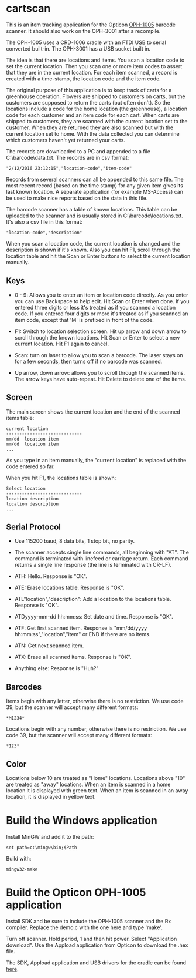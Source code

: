 # cartscan

This is an item tracking application for the Opticon [OPH-1005](http://www.opticonusa.com/products/handheld-solutions/oph-1005.html)
barcode scanner.  It should also work on the OPH-3001 after a recompile.

The OPH-1005 uses a CRD-1006 cradle with an FTDI USB to serial converted
built-in.  The OPH-3001 has a USB socket built in.

The idea is that there are locations and items.  You scan a location code to
set the current location.  Then you scan one or more item codes to assert
that they are in the current location.  For each item scanned, a record is
created with a time-stamp, the location code and the item code.

The original purpose of this application is to keep track of carts for a
greenhouse operation.  Flowers are shipped to customers on carts, but the
customers are supposed to return the carts (but often don't).  So the
locations include a code for the home location (the greenhouse), a location
code for each customer and an item code for each cart.  When carts are
shipped to customers, they are scanned with the current location set to the
customer.  When they are returned they are also scanned but with the current
location set to home.  With the data collected you can determine which
customers haven't yet returned your carts.

The records are downloaded to a PC and appended to a file
C:\\barcode\\data.txt.  The records are in csv format:

	"2/12/2016 23:12:15","location-code","item-code"

Records from several scanners can all be appended to this same file.  The
most recent record (based on the time stamp) for any given item gives its
last known location.  A separate application (for example MS-Access) can be
used to make nice reports based on the data in this file.

The barcode scanner has a table of known locations.  This table can be
uploaded to the scanner and is usually stored in C:\\barcode\\locations.txt. 
It's also a csv file in this format:

	"location-code","description"

When you scan a location code, the current location is changed and the
description is shown if it's known.  Also you can hit F1, scroll through the
location table and hit the Scan or Enter buttons to select the current
location manually.

## Keys

* 0 - 9:  Allows you to enter an item or location code directly.  As you enter you can use Backspace to help edit.  Hit Scan or Enter when done.  If you entered three digits or less it's treated as if you scanned a location code.  If you entered four digits or more it's treated as if you scanned an item code, except that 'M' is prefixed in front of the code.

* F1: Switch to location selection screen.  Hit up arrow and down arrow to scroll through the known locations.  Hit Scan or Enter to select a new current location.  Hit F1 again to cancel.

* Scan: turn on laser to allow you to scan a barcode.  The laser stays on for a few seconds, then turns off if no barcode was scanned.

* Up arrow, down arrow: allows you to scroll through the scanned items.  The arrow keys have auto-repeat.  Hit Delete to delete one of the items.


## Screen

The main screen shows the current location and the end of the scanned items table:

	current location
	-----------------------------
	mm/dd  location item
	mm/dd  location item
	...

As you type in an item manually, the "current location" is replaced with the
code entered so far.

When you hit F1, the locations table is shown:

	Select location
	-----------------------------
	location description
	location description
	...

## Serial Protocol

* Use 115200 baud, 8 data bits, 1 stop bit, no parity.

* The scanner accepts single line commands, all beginning with "AT".  The command is terminated with linefeed or carriage return.  Each command returns a single line response (the line is terminated with CR-LF).

* ATH: Hello.  Response is "OK".

* ATE: Erase locations table.  Response is "OK".

* ATL"location","description": Add a location to the locations table.  Response is "OK".

* ATDyyyy-mm-dd hh:mm:ss: Set date and time.  Response is "OK".

* ATF: Get first scanned item.  Response is "mm/dd/yyyy hh:mm:ss","location","item" or END if there are no items.

* ATN: Get next scanned item.

* ATX: Erase all scanned items.  Response is "OK".

* Anything else: Response is "Huh?"


## Barcodes

Items begin with any letter, otherwise there is no restriction.  We use code
39, but the scanner will accept many different formats:

	*M1234*

Locations begin with any number, otherwise there is no restriction.  We use
code 39, but the scanner will accept many different formats:

	*123*

## Color

Locations below 10 are treated as "Home" locations.  Locations above "10"
are treated as "away" locations.  When an item is scanned in a home location
it is displayed with green text.  When an item is scanned in an away
location, it is displayed in yellow text.

# Build the Windows application

Install MinGW and add it to the path:

	set path=c:\mingw\bin;$Path

Build with:

	mingw32-make

# Build the Opticon OPH-1005 application

Install SDK and be sure to include the OPH-1005 scanner and the Rx compiler. 
Replace the demo.c with the one here and type 'make'.

Turn off scanner.  Hold period, 1 and then hit power.  Select "Application
download".  Use the Appload application from Opticon to download the .hex
file.

The SDK, Appload application and USB drivers for the cradle can be found [here](http://old.opticon.com/opticon-software-download--01000000000018.aspx).
